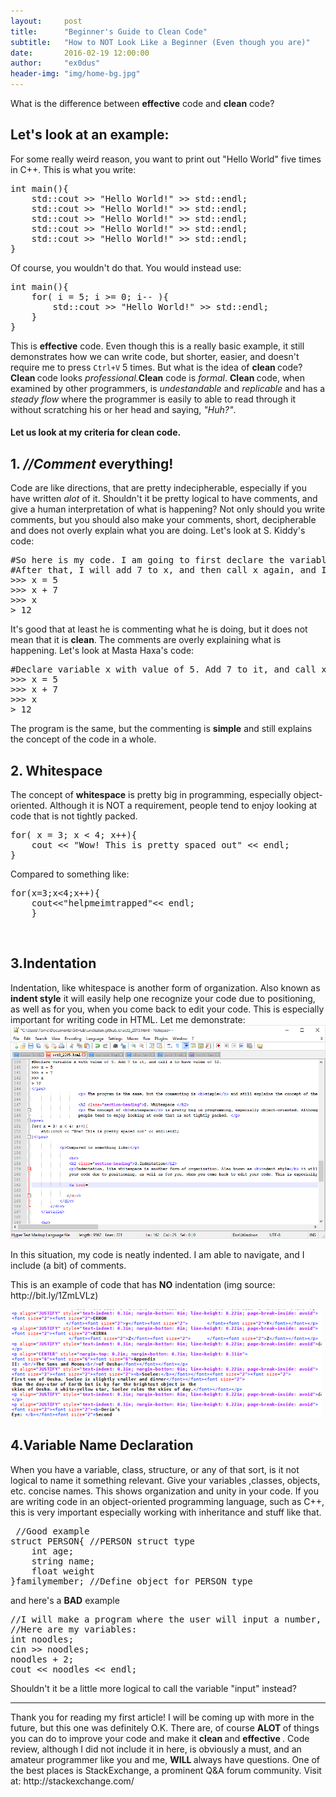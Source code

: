 ```yaml
---
layout:     post
title:      "Beginner's Guide to Clean Code"
subtitle:   "How to NOT Look Like a Beginner (Even though you are)"
date:       2016-02-19 12:00:00
author:     "ex0dus"
header-img: "img/home-bg.jpg"
---
```


<p>What is the difference between <b>effective</b> code and <b>clean</b> code?</p>

<h2 class="section-heading">Let's look at an example:</h2>

<p> For some really weird reason, you want to print out "Hello World" five times in C++. This is what you write:
<pre>
int main(){
	std::cout >> "Hello World!" >> std::endl;
	std::cout >> "Hello World!" >> std::endl;
	std::cout >> "Hello World!" >> std::endl;
	std::cout >> "Hello World!" >> std::endl;
	std::cout >> "Hello World!" >> std::endl;
} </pre></p>
<p> Of course, you wouldn't do that. You would instead use:
<pre>
int main(){
	for( i = 5; i >= 0; i-- ){
		std::cout >> "Hello World!" >> std::endl;
	}
} </pre></p>
<p> This is <b>effective</b> code. Even though this is a really basic example, it still demonstrates how we can write code, but shorter, easier, and
doesn't require me to press <code>Ctrl+V</code> 5 times. But what is the idea of <b> clean </b> code? <b> Clean </b> code looks <i>professional.</I><b>Clean</b>
code is <i>formal</i>. <b> Clean </b> code, when examined by other programmers, is <i>undestandable</i> and <i>replicable</i> and has a <i>steady flow</i> where the programmer is easily to able to read through it without scratching his or her head and saying, <i>"Huh?"</i>. </p>
					
<h4>Let us look at my criteria for clean code.</h4>

<h2 class="section-heading">1. <i>//Comment</i> everything! </h2>
<p>Code are like directions, that are pretty indecipherable, especially if you have written <i>alot</i> of it.
Shouldn't it be pretty logical to have comments, and give a human interpretation of what is happening? Not only should you write comments, but you should also make your comments, short, decipherable and does not overly explain what you are doing. Let's look at S. Kiddy's code:</p>
<pre>
#So here is my code. I am going to first declare the variable x, and then give it the value of 5. 
#After that, I will add 7 to x, and then call x again, and I will get 12. 
>>> x = 5
>>> x + 7
>>> x
> 12
</pre>
<p> It's good that at least he is commenting what he is doing, but it does not mean that it is <b>clean</b>. The comments are overly explaining what is happening. Let's look at Masta Haxa's code: </p>
<pre>
#Declare variable x with value of 5. Add 7 to it, and call x to have value of 12.
>>> x = 5
>>> x + 7
>>> x
> 12	
</pre>				
<p> The program is the same, but the commenting is <b>simple</b> and still explains the concept of the code in a whole. </p>
					
<h2 class="section-heading">2. Whitespace </h2>	
<p> The concept of <b>whitespace</b> is pretty big in programming, especially object-oriented. Although it is NOT a requirement, people tend to enjoy looking at code that is not tightly packed. </p>
<pre>
for( x = 3; x < 4; x++){
	cout << "Wow! This is pretty spaced out" << endl;
}</pre>
<p>Compared to something like:</p>
<pre>
for(x=3;x<4;x++){
	cout<<"helpmeimtrapped"<< endl;
	}
</pre>			
<br>
<h2 class="section-heading">3.Indentation</h2>
<p>Indentation, like whitespace is another form of organization. Also known as <b>indent style</b> it will easily help one recognize
your code due to positioning, as well as for you, when you come back to edit your code. This is especially important for writing code in HTML. Let me demonstrate:

<img src="/img/BeginnersGuideToCleanCode/indentation.png">	
				
<p> In this situation, my code is neatly indented. I am able to navigate, and I include (a bit) of comments. </p>
<p> This is an example of code that has <b>NO</b> indentation (img source: http://bit.ly/1ZmLVLz) </p>
				

<img src="/img/BeginnersGuideToCleanCode/notindentation.png">
				
<h2 class="section-heading">4.Variable Name Declaration</h2>
<p> When you have a variable, class, structure, or any of that sort, is it not logical to name it something relevant. Give your variables ,classes, objects, etc. concise names. This shows organization and unity in your code. If you are writing code in an object-oriented programming language, such as C++, this is very important especially working with inheritance and stuff like that. </p>
<pre> //Good example
struct PERSON{ //PERSON struct type
	int age;
	string name;
	float weight
}familymember; //Define object for PERSON type
</pre>
<p> and here's a <b>BAD</b> example </p>
<pre>
//I will make a program where the user will input a number, and the computer returns that number + 2. 
//Here are my variables:
int noodles;
cin >> noodles;
noodles + 2;
cout << noodles << endl;
</pre>
<p> Shouldn't it be a little more logical to call the variable "input" instead? </p>
<hr>
<p> Thank you for reading my first article! I will be coming up with more in the future, but this one was definitely O.K. There are, of course <b> ALOT </b> of things you can do to improve your code and make it <b> clean </b> and <b> effective </b>. Code review, although I did not include it in here, is obviously a must, and an amateur programmer like you and me, <b> WILL </b> always have questions. One of the best places is StackExchange, a prominent Q&A forum community. Visit at: http://stackexchange.com/</p>